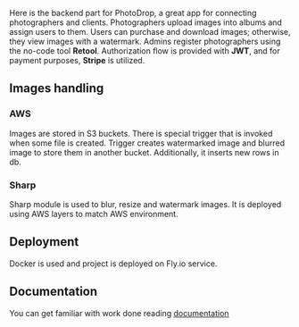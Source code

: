 Here is the backend part for PhotoDrop, a great app for connecting photographers and clients. Photographers upload images into albums and assign users to them. Users can purchase and download images; otherwise, they view images with a watermark. Admins register photographers using the no-code tool **Retool**. Authorization flow is provided with **JWT**, and for payment purposes, **Stripe** is utilized.

## Images handling

### AWS

Images are stored in S3 buckets. There is special trigger that is invoked when some file is created. Trigger creates watermarked image and blurred image to store them in another bucket. Additionally, it inserts new rows in db.

### Sharp

Sharp module is used to blur, resize and watermark images. It is deployed using AWS layers to match AWS environment.

## Deployment

Docker is used and project is deployed on Fly.io service.

## Documentation

You can get familiar with work done reading [documentation](https://photodropdoc.fly.dev/)
